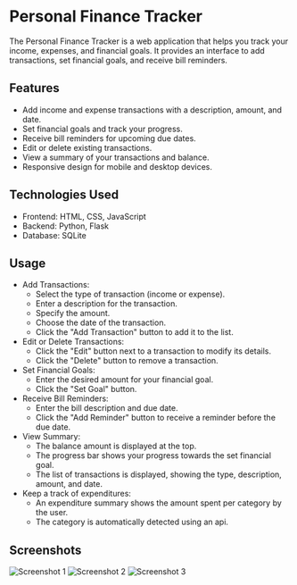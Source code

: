 # Personal Finance Tracker

The Personal Finance Tracker is a web application that helps you track your income, expenses, and financial goals. It provides an interface to add transactions, set financial goals, and receive bill reminders.

## Features

- Add income and expense transactions with a description, amount, and date.
- Set financial goals and track your progress.
- Receive bill reminders for upcoming due dates.
- Edit or delete existing transactions.
- View a summary of your transactions and balance.
- Responsive design for mobile and desktop devices.

## Technologies Used
- Frontend: HTML, CSS, JavaScript
- Backend: Python, Flask
- Database: SQLite

## Usage
- Add Transactions:
  - Select the type of transaction (income or expense).
  - Enter a description for the transaction.
  - Specify the amount.
  - Choose the date of the transaction.
  - Click the "Add Transaction" button to add it to the list.
- Edit or Delete Transactions:
  - Click the "Edit" button next to a transaction to modify its details.
  - Click the "Delete" button to remove a transaction.
- Set Financial Goals:
  - Enter the desired amount for your financial goal.
  - Click the "Set Goal" button.
- Receive Bill Reminders:
  - Enter the bill description and due date.
  - Click the "Add Reminder" button to receive a reminder before the due date.
- View Summary:
  - The balance amount is displayed at the top.
  - The progress bar shows your progress towards the set financial goal.
  - The list of transactions is displayed, showing the type, description, amount, and date.
- Keep a track of expenditures:
  - An expenditure summary shows the amount spent per category by the user.
  - The category is automatically detected using an api.

## Screenshots
![Screenshot 1](https://github.com/AashiGoel/Personal-Finance-Tracker/assets/97473701/498118bb-a974-4efb-82f7-2ac0e7493de1)
![Screenshot 2](https://github.com/AashiGoel/Personal-Finance-Tracker/assets/97473701/1f3bf901-c13b-443a-8957-7edd18794d80)
![Screenshot 3](https://github.com/AashiGoel/Personal-Finance-Tracker/assets/97473701/3f351610-72ec-43e8-ab73-2fd8a025b85b)
